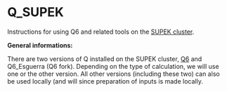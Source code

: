 # Q_SUPEK
Instructions for using Q6 and related tools on the [SUPEK cluster](https://www.srce.unizg.hr/napredno-racunanje).

**General informations:**

There are two versions of Q installed on the SUPEK cluster, [Q6](https://github.com/qusers/Q6) and Q6_Esguerra (Q6 fork). Depending on the type of calculation, we will use one or the other version. All other versions (including these two) can also be used locally (and will since preparation of inputs is made locally.




